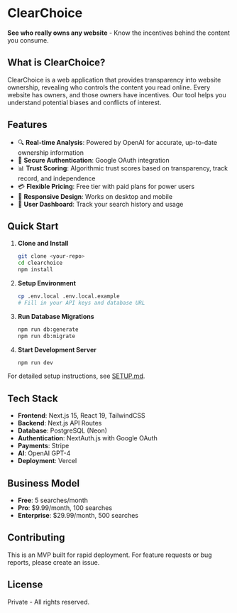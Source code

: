 # ClearChoice

**See who really owns any website** - Know the incentives behind the content you consume.

## What is ClearChoice?

ClearChoice is a web application that provides transparency into website ownership, revealing who controls the content you read online. Every website has owners, and those owners have incentives. Our tool helps you understand potential biases and conflicts of interest.

## Features

- 🔍 **Real-time Analysis**: Powered by OpenAI for accurate, up-to-date ownership information
- 🔐 **Secure Authentication**: Google OAuth integration
- 📊 **Trust Scoring**: Algorithmic trust scores based on transparency, track record, and independence
- 💳 **Flexible Pricing**: Free tier with paid plans for power users
- 📱 **Responsive Design**: Works on desktop and mobile
- 🎯 **User Dashboard**: Track your search history and usage

## Quick Start

1. **Clone and Install**
   ```bash
   git clone <your-repo>
   cd clearchoice
   npm install
   ```

2. **Setup Environment**
   ```bash
   cp .env.local .env.local.example
   # Fill in your API keys and database URL
   ```

3. **Run Database Migrations**
   ```bash
   npm run db:generate
   npm run db:migrate
   ```

4. **Start Development Server**
   ```bash
   npm run dev
   ```

For detailed setup instructions, see [SETUP.md](SETUP.md).

## Tech Stack

- **Frontend**: Next.js 15, React 19, TailwindCSS
- **Backend**: Next.js API Routes
- **Database**: PostgreSQL (Neon)
- **Authentication**: NextAuth.js with Google OAuth
- **Payments**: Stripe
- **AI**: OpenAI GPT-4
- **Deployment**: Vercel

## Business Model

- **Free**: 5 searches/month
- **Pro**: $9.99/month, 100 searches
- **Enterprise**: $29.99/month, 500 searches

## Contributing

This is an MVP built for rapid deployment. For feature requests or bug reports, please create an issue.

## License

Private - All rights reserved.

